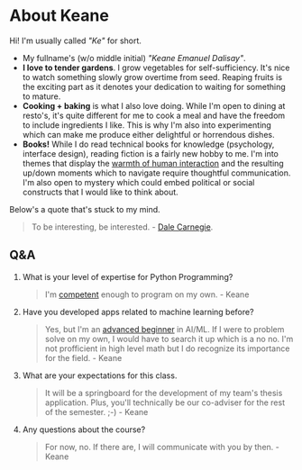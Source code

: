 # About Keane

Hi! I'm usually called _"Ke"_ for short.

- My fullname's (w/o middle initial) _"Keane Emanuel Dalisay"_.
- **I love to tender gardens**. I grow vegetables for self-sufficiency. It's nice to watch something slowly grow overtime from seed. Reaping fruits is the exciting part as it denotes your dedication to waiting for something to mature.
- **Cooking + baking** is what I also love doing. While I'm open to dining at resto's, it's quite different for me to cook a meal and have the freedom to include ingredients I like. This is why I'm also into experimenting which can make me produce either delightful or horrendous dishes.
- **Books!** While I do read technical books for knowledge (psychology, interface design), reading fiction is a fairly new hobby to me. I'm into themes that display the [warmth of human interaction](https://www.goodreads.com/book/show/41015277-every-living-thing) and the resulting up/down moments which to navigate require thoughtful communication. I'm also open to mystery which could embed political or social constructs that I would like to think about.  

Below's a quote that's stuck to my mind.

> To be interesting, be interested. - [Dale Carnegie](https://www.goodreads.com/author/show/3317.Dale_Carnegie).

## Q&A
1. What is your level of expertise for Python Programming?
   > I'm [competent](https://www.rebeccawestburns.com/my-blog-3/notes/five-stages-of-acquiring-expertise-novice-to-expert) enough to program on my own. - Keane
2. Have you developed apps related to machine learning before?
   > Yes, but I'm an [advanced beginner](https://www.rebeccawestburns.com/my-blog-3/notes/five-stages-of-acquiring-expertise-novice-to-expert) in AI/ML. If I were to problem solve on my own, I would have to search it up which is a no no. I'm not profficient in high level math but I do recognize its importance for the field. - Keane
3. What are your expectations for this class.
   > It will be a springboard for the development of my team's thesis application. Plus, you'll technically be our co-adviser for the rest of the semester. ;-) - Keane
4. Any questions about the course?
   > For now, no. If there are, I will communicate with you by then. - Keane
